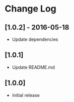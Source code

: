 # Change Log

## [1.0.2] - 2016-05-18

* Update dependencies

## [1.0.1]

* Update README.md

## [1.0.0]

* Initial release